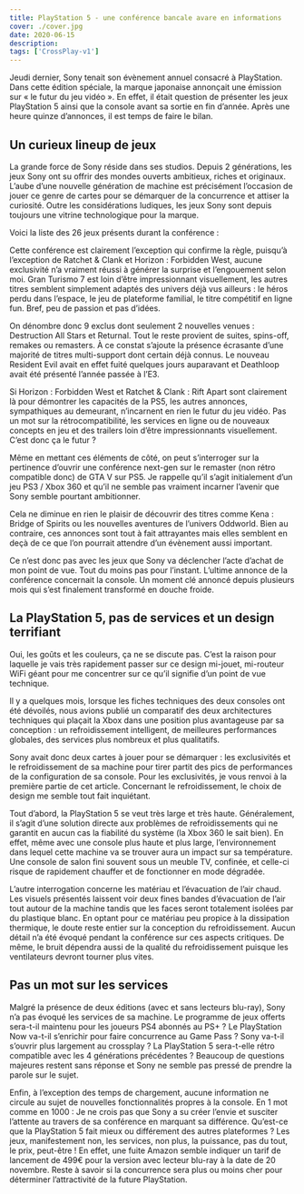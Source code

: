 ```yaml
---
title: PlayStation 5 - une conférence bancale avare en informations
cover: ./cover.jpg
date: 2020-06-15
description:
tags: ['CrossPlay-v1']
---
```


Jeudi dernier, Sony tenait son évènement annuel consacré à PlayStation. Dans cette édition spéciale, la marque japonaise annonçait une émission sur « le futur du jeu vidéo ». En effet, il était question de présenter les jeux PlayStation 5 ainsi que la console avant sa sortie en fin d’année. Après une heure quinze d’annonces, il est temps de faire le bilan.

## Un curieux lineup de jeux

La grande force de Sony réside dans ses studios. Depuis 2 générations, les jeux Sony ont su offrir des mondes ouverts ambitieux, riches et originaux. L’aube d’une nouvelle génération de machine est précisément l’occasion de jouer ce genre de cartes pour se démarquer de la concurrence et attiser la curiosité. Outre les considérations ludiques, les jeux Sony sont depuis toujours une vitrine technologique pour la marque.

Voici la liste des 26 jeux présents durant la conférence :

Cette conférence est clairement l’exception qui confirme la règle, puisqu’à l’exception de Ratchet & Clank et Horizon : Forbidden West, aucune exclusivité n’a vraiment réussi à générer la surprise et l’engouement selon moi. Gran Turismo 7 est loin d’être impressionnant visuellement, les autres titres semblent simplement adaptés des univers déjà vus ailleurs : le héros perdu dans l’espace, le jeu de plateforme familial, le titre compétitif en ligne fun. Bref, peu de passion et pas d’idées.

On dénombre donc 9 exclus dont seulement 2 nouvelles venues : Destruction All Stars et Returnal. Tout le reste provient de suites, spins-off, remakes ou remasters. À ce constat s’ajoute la présence écrasante d’une majorité de titres multi-support dont certain déjà connus. Le nouveau Resident Evil avait en effet fuité quelques jours auparavant et Deathloop avait été présenté l’année passée à l’E3.

Si Horizon : Forbidden West et Ratchet & Clank : Rift Apart sont clairement là pour démontrer les capacités de la PS5, les autres annonces, sympathiques au demeurant, n’incarnent en rien le futur du jeu vidéo. Pas un mot sur la rétrocompatibilité, les services en ligne ou de nouveaux concepts en jeu et des trailers loin d’être impressionnants visuellement. C’est donc ça le futur ?

Même en mettant ces éléments de côté, on peut s’interroger sur la pertinence d’ouvrir une conférence next-gen sur le remaster (non rétro compatible donc) de GTA V sur PS5. Je rappelle qu’il s’agit initialement d’un jeu PS3 / Xbox 360 et qu’il ne semble pas vraiment incarner l’avenir que Sony semble pourtant ambitionner.

Cela ne diminue en rien le plaisir de découvrir des titres comme Kena : Bridge of Spirits ou les nouvelles aventures de l’univers Oddworld. Bien au contraire, ces annonces sont tout à fait attrayantes mais elles semblent en deçà de ce que l’on pourrait attendre d’un évènement aussi important.

Ce n’est donc pas avec les jeux que Sony va déclencher l’acte d’achat de mon point de vue. Tout du moins pas pour l’instant. L’ultime annonce de la conférence concernait la console. Un moment clé annoncé depuis plusieurs mois qui s’est finalement transformé en douche froide.

## La PlayStation 5, pas de services et un design terrifiant

Oui, les goûts et les couleurs, ça ne se discute pas. C’est la raison pour laquelle je vais très rapidement passer sur ce design mi-jouet, mi-routeur WiFi géant pour me concentrer sur ce qu’il signifie d’un point de vue technique.

Il y a quelques mois, lorsque les fiches techniques des deux consoles ont été dévoilés, nous avions publié un comparatif des deux architectures techniques qui plaçait la Xbox dans une position plus avantageuse par sa conception : un refroidissement intelligent, de meilleures performances globales, des services plus nombreux et plus qualitatifs.

Sony avait donc deux cartes à jouer pour se démarquer : les exclusivités et le refroidissement de sa machine pour tirer partit des pics de performances de la configuration de sa console. Pour les exclusivités, je vous renvoi à la première partie de cet article. Concernant le refroidissement, le choix de design me semble tout fait inquiétant.

Tout d’abord, la PlayStation 5 se veut très large et très haute. Généralement, il s’agit d’une solution directe aux problèmes de refroidissements qui ne garantit en aucun cas la fiabilité du système (la Xbox 360 le sait bien). En effet, même avec une console plus haute et plus large, l’environnement dans lequel cette machine va se trouver aura un impact sur sa température. Une console de salon fini souvent sous un meuble TV, confinée, et celle-ci risque de rapidement chauffer et de fonctionner en mode dégradée.

L’autre interrogation concerne les matériau et l’évacuation de l’air chaud. Les visuels présentés laissent voir deux fines bandes d’évacuation de l’air tout autour de la machine tandis que les faces seront totalement isolées par du plastique blanc. En optant pour ce matériau peu propice à la dissipation thermique, le doute reste entier sur la conception du refroidissement. Aucun détail n’a été évoqué pendant la conférence sur ces aspects critiques. De même, le bruit dépendra aussi de la qualité du refroidissement puisque les ventilateurs devront tourner plus vites.

## Pas un mot sur les services

Malgré la présence de deux éditions (avec et sans lecteurs blu-ray), Sony n’a pas évoqué les services de sa machine. Le programme de jeux offerts sera-t-il maintenu pour les joueurs PS4 abonnés au PS+ ? Le PlayStation Now va-t-il s’enrichir pour faire concurrence au Game Pass ? Sony va-t-il s’ouvrir plus largement au crossplay ? La PlayStation 5 sera-t-elle rétro compatible avec les 4 générations précédentes ? Beaucoup de questions majeures restent sans réponse et Sony ne semble pas pressé de prendre la parole sur le sujet.

Enfin, à l’exception des temps de chargement, aucune information ne circule au sujet de nouvelles fonctionnalités propres à la console. En 1 mot comme en 1000 : Je ne crois pas que Sony a su créer l’envie et susciter l’attente au travers de sa conférence en marquant sa différence. Qu’est-ce que la PlayStation 5 fait mieux ou différement des autres plateformes ? Les jeux, manifestement non, les services, non plus, la puissance, pas du tout, le prix, peut-être ! En effet, une fuite Amazon semble indiquer un tarif de lancement de 499€ pour la version avec lecteur blu-ray à la date de 20 novembre. Reste à savoir si la concurrence sera plus ou moins cher pour déterminer l’attractivité de la future PlayStation.
